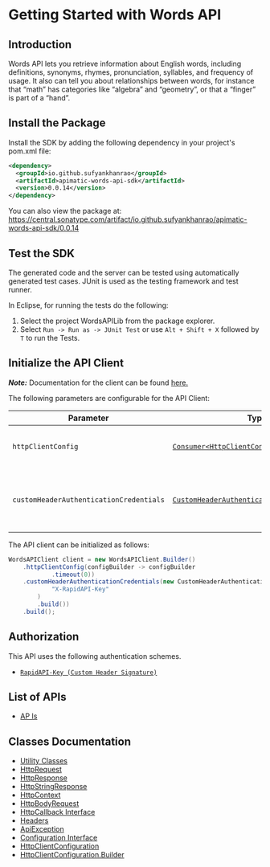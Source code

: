 
# Getting Started with Words API

## Introduction

Words API lets you retrieve information about English words, including definitions, synonyms, rhymes, pronunciation, syllables, and frequency of usage. It also can tell you about relationships between words, for instance that “math” has categories like “algebra” and “geometry”, or that a “finger” is part of a “hand”.

## Install the Package

Install the SDK by adding the following dependency in your project's pom.xml file:

```xml
<dependency>
  <groupId>io.github.sufyankhanrao</groupId>
  <artifactId>apimatic-words-api-sdk</artifactId>
  <version>0.0.14</version>
</dependency>
```

You can also view the package at:
https://central.sonatype.com/artifact/io.github.sufyankhanrao/apimatic-words-api-sdk/0.0.14

## Test the SDK

The generated code and the server can be tested using automatically generated test cases.
JUnit is used as the testing framework and test runner.

In Eclipse, for running the tests do the following:

1. Select the project WordsAPILib from the package explorer.
2. Select `Run -> Run as -> JUnit Test` or use `Alt + Shift + X` followed by `T` to run the Tests.

## Initialize the API Client

**_Note:_** Documentation for the client can be found [here.](https://www.github.com/sufyankhanrao/apimatic-words-api-java-sdk/tree/0.0.14/doc/client.md)

The following parameters are configurable for the API Client:

| Parameter | Type | Description |
|  --- | --- | --- |
| `httpClientConfig` | [`Consumer<HttpClientConfiguration.Builder>`](https://www.github.com/sufyankhanrao/apimatic-words-api-java-sdk/tree/0.0.14/doc/http-client-configuration-builder.md) | Set up Http Client Configuration instance. |
| `customHeaderAuthenticationCredentials` | [`CustomHeaderAuthenticationCredentials`](https://www.github.com/sufyankhanrao/apimatic-words-api-java-sdk/tree/0.0.14/doc/$a/https://www.github.com/sufyankhanrao/apimatic-words-api-java-sdk/tree/0.0.14/custom-header-signature.md) | The Credentials Setter for Custom Header Signature |

The API client can be initialized as follows:

```java
WordsAPIClient client = new WordsAPIClient.Builder()
    .httpClientConfig(configBuilder -> configBuilder
            .timeout(0))
    .customHeaderAuthenticationCredentials(new CustomHeaderAuthenticationModel.Builder(
            "X-RapidAPI-Key"
        )
        .build())
    .build();
```

## Authorization

This API uses the following authentication schemes.

* [`RapidAPI-Key (Custom Header Signature)`](https://www.github.com/sufyankhanrao/apimatic-words-api-java-sdk/tree/0.0.14/doc/$a/https://www.github.com/sufyankhanrao/apimatic-words-api-java-sdk/tree/0.0.14/custom-header-signature.md)

## List of APIs

* [AP Is](https://www.github.com/sufyankhanrao/apimatic-words-api-java-sdk/tree/0.0.14/doc/controllers/ap-is.md)

## Classes Documentation

* [Utility Classes](https://www.github.com/sufyankhanrao/apimatic-words-api-java-sdk/tree/0.0.14/doc/utility-classes.md)
* [HttpRequest](https://www.github.com/sufyankhanrao/apimatic-words-api-java-sdk/tree/0.0.14/doc/http-request.md)
* [HttpResponse](https://www.github.com/sufyankhanrao/apimatic-words-api-java-sdk/tree/0.0.14/doc/http-response.md)
* [HttpStringResponse](https://www.github.com/sufyankhanrao/apimatic-words-api-java-sdk/tree/0.0.14/doc/http-string-response.md)
* [HttpContext](https://www.github.com/sufyankhanrao/apimatic-words-api-java-sdk/tree/0.0.14/doc/http-context.md)
* [HttpBodyRequest](https://www.github.com/sufyankhanrao/apimatic-words-api-java-sdk/tree/0.0.14/doc/http-body-request.md)
* [HttpCallback Interface](https://www.github.com/sufyankhanrao/apimatic-words-api-java-sdk/tree/0.0.14/doc/http-callback-interface.md)
* [Headers](https://www.github.com/sufyankhanrao/apimatic-words-api-java-sdk/tree/0.0.14/doc/headers.md)
* [ApiException](https://www.github.com/sufyankhanrao/apimatic-words-api-java-sdk/tree/0.0.14/doc/api-exception.md)
* [Configuration Interface](https://www.github.com/sufyankhanrao/apimatic-words-api-java-sdk/tree/0.0.14/doc/configuration-interface.md)
* [HttpClientConfiguration](https://www.github.com/sufyankhanrao/apimatic-words-api-java-sdk/tree/0.0.14/doc/http-client-configuration.md)
* [HttpClientConfiguration.Builder](https://www.github.com/sufyankhanrao/apimatic-words-api-java-sdk/tree/0.0.14/doc/http-client-configuration-builder.md)

